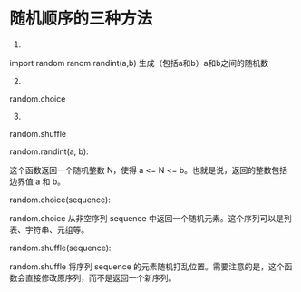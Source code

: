 # 随机顺序的三种方法
1.
import random
ranom.randint(a,b)  生成（包括a和b）a和b之间的随机数

2.
random.choice

3.
random.shuffle


random.randint(a, b):

这个函数返回一个随机整数 N，使得 a <= N <= b。也就是说，返回的整数包括边界值 a 和 b。

random.choice(sequence):

random.choice 从非空序列 sequence 中返回一个随机元素。这个序列可以是列表、字符串、元组等。

random.shuffle(sequence):

random.shuffle 将序列 sequence 的元素随机打乱位置。需要注意的是，这个函数会直接修改原序列，而不是返回一个新序列。
